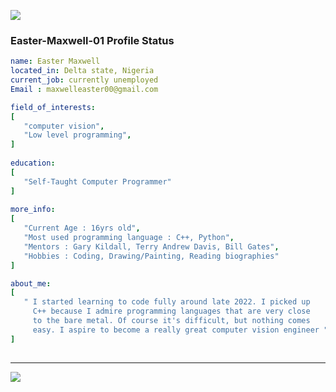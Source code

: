  <p align="left">
  <img src="https://capsule-render.vercel.app/api?type=waving&color=brown&height=90&section=footer"/>
</p>

### Easter-Maxwell-01 Profile Status

```yaml
name: Easter Maxwell
located_in: Delta state, Nigeria
current_job: currently unemployed
Email : maxwelleaster00@gmail.com

field_of_interests:
[
   "computer vision",
   "Low level programming",
]
  
education:
[
   "Self-Taught Computer Programmer"
]
 
more_info:
[
   "Current Age : 16yrs old",
   "Most used programming language : C++, Python",
   "Mentors : Gary Kildall, Terry Andrew Davis, Bill Gates", 
   "Hobbies : Coding, Drawing/Painting, Reading biographies"
]

about_me:
[
   " I started learning to code fully around late 2022. I picked up
     C++ because I admire programming languages that are very close
     to the bare metal. Of course it's difficult, but nothing comes
     easy. I aspire to become a really great computer vision engineer "
]
  
```
---

<p align="left">
  <img src="https://capsule-render.vercel.app/api?type=waving&color=dark&height=90&section=footer"/>  
</p>


